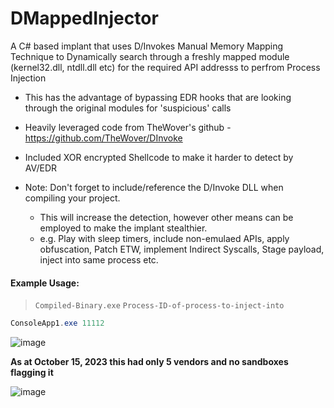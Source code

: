 # DMappedInjector
A C# based implant that uses D/Invokes Manual Memory Mapping Technique to Dynamically search through a freshly mapped module (kernel32.dll, ntdll.dll etc) for the required API addresss to perfrom Process Injection

 * This has the advantage of bypassing EDR hooks that are looking through the original modules for 'suspicious' calls
 
 * Heavily leveraged code from TheWover's github - https://github.com/TheWover/DInvoke
 
 * Included XOR encrypted Shellcode to make it harder to detect by AV/EDR

 * Note: Don't forget to include/reference the D/Invoke DLL when compiling your project.
    * This will increase the detection, however other means can be employed to make the implant stealthier.
    * e.g. Play with sleep timers, include non-emulaed APIs, apply obfuscation, Patch ETW, implement Indirect Syscalls, Stage payload, inject into same process etc.


#### Example Usage:
>`Compiled-Binary.exe` `Process-ID-of-process-to-inject-into`

```PowerShell
ConsoleApp1.exe 11112
```

![image](https://github.com/anans3-gh/DMappedInjector/assets/57995347/24c4374a-97f7-4af3-bbae-9b4dde590c8d)


**As at October 15, 2023 this had only 5 vendors and no sandboxes flagging it**

![image](https://github.com/anans3-gh/DMappedInjector/assets/57995347/1a5ddf4e-657b-4d01-af5d-cd813bc5dd2f)


